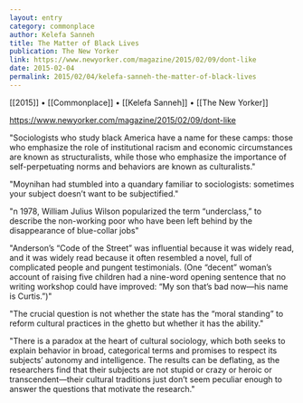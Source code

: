 ```yaml
---
layout: entry
category: commonplace
author: Kelefa Sanneh
title: The Matter of Black Lives
publication: The New Yorker
link: https://www.newyorker.com/magazine/2015/02/09/dont-like
date: 2015-02-04
permalink: 2015/02/04/kelefa-sanneh-the-matter-of-black-lives
---
```


[[2015]] • [[Commonplace]] • [[Kelefa Sanneh]] • [[The New Yorker]]

https://www.newyorker.com/magazine/2015/02/09/dont-like

"Sociologists who study black America have a name for these camps: those who emphasize the role of institutional racism and economic circumstances are known as structuralists, while those who emphasize the importance of self-perpetuating norms and behaviors are known as culturalists."

"Moynihan had stumbled into a quandary familiar to sociologists: sometimes your subject doesn’t want to be subjectified."

"n 1978, William Julius Wilson popularized the term “underclass,” to describe the non-working poor who have been left behind by the disappearance of blue-collar jobs"

"Anderson’s “Code of the Street” was influential because it was widely read, and it was widely read because it often resembled a novel, full of complicated people and pungent testimonials. (One “decent” woman’s account of raising five children had a nine-word opening sentence that no writing workshop could have improved: “My son that’s bad now—his name is Curtis.”)"

"The crucial question is not whether the state has the “moral standing” to reform cultural practices in the ghetto but whether it has the ability."
 
"There is a paradox at the heart of cultural sociology, which both seeks to explain behavior in broad, categorical terms and promises to respect its subjects’ autonomy and intelligence. The results can be deflating, as the researchers find that their subjects are not stupid or crazy or heroic or transcendent—their cultural traditions just don’t seem peculiar enough to answer the questions that motivate the research."
